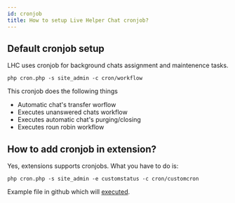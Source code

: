 ```yaml
---
id: cronjob
title: How to setup Live Helper Chat cronjob?
---
```


## Default cronjob setup

LHC uses cronjob for background chats assignment and maintenence tasks.

```shell script
php cron.php -s site_admin -c cron/workflow
```

This cronjob does the following things

 * Automatic chat's transfer worflow
 * Executes unanswered chats workflow
 * Executes automatic chat's purging/closing
 * Executes roun robin workflow
 
 ## How to add cronjob in extension?
 
 Yes, extensions supports cronjobs. What you have to do is:
 
 ```shell script
php cron.php -s site_admin -e customstatus -c cron/customcron
```
  
Example file in github which will [executed](https://github.com/remdex/livehelperchat/blob/master/lhc_web/extension/customstatus/modules/lhcron/customcron.php).